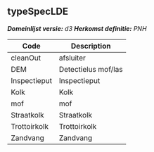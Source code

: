 ## typeSpecLDE

*__Domeinlijst versie:__ d3*
*__Herkomst definitie:__ PNH*

|__Code__ |__Description__	|
|	---	|	---	|
| cleanOut | afsluiter |
| DEM | Detectielus mof/las |
| Inspectieput | Inspectieput |
| Kolk | Kolk |
| mof | mof |
| Straatkolk | Straatkolk |
| Trottoirkolk | Trottoirkolk |
| Zandvang | Zandvang |
